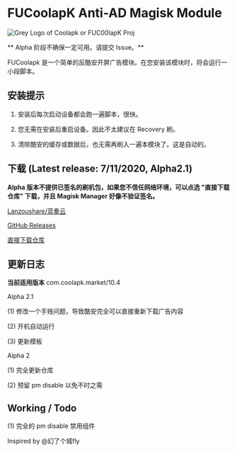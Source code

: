 # FUCoolapK Anti-AD Magisk Module
![Grey Logo of Coolapk or FUC00lapK Proj](https://repository-images.githubusercontent.com/184260678/fd87dd80-6c1a-11e9-9a61-52ed767018ac)


** Alpha 阶段不确保一定可用。请提交 Issue。**

FUCoolapk 是一个简单的反酷安开屏广告模块。在您安装该模块时，将会运行一小段脚本。

## 安装提示

1) 安装后每次启动设备都会跑一遍脚本，很快。

2) 您无需在安装后重启设备。因此不太建议在 Recovery 刷。

3) 清除酷安的缓存或数据后，也无需再刷入一遍本模块了。这是自动的。

## 下载 (Latest release: 7/11/2020, Alpha2.1)

**Alpha 版本不提供已签名的刷机包，如果您不信任网络环境，可以点选 "直接下载仓库" 下载，并且 Magisk Manager 好像不验证签名。**

[Lanzoushare/蓝奏云](https://wwa.lanzous.com/b09l74dvg)

[GitHub Releases](https://github.com/Flyfish233/fuc00lapk/releases)

[直接下载仓库](https://github.com/Flyfish233/fuc00lapk/archive/master.zip)

## 更新日志
**当前适用版本** com.coolapk.market/10.4

Alpha 2.1

(1) 修改一个手贱问题，导致酷安完全可以直接重新下载广告内容

(2) 开机自动运行

(3) 更新模板

Alpha 2

(1) 完全更新仓库

(2) 预留 pm disable 以免不时之需

## Working / Todo

(1) 完全的 pm disable 禁用组件


Inspired by @幻了个城fly
